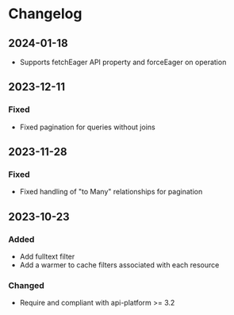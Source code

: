 # Changelog

## 2024-01-18
* Supports fetchEager API property and forceEager on operation

## 2023-12-11
### Fixed
* Fixed pagination for queries without joins

## 2023-11-28
### Fixed
* Fixed handling of "to Many" relationships for pagination

## 2023-10-23
### Added
* Add fulltext filter
* Add a warmer to cache filters associated with each resource
### Changed
* Require and compliant with api-platform >= 3.2
